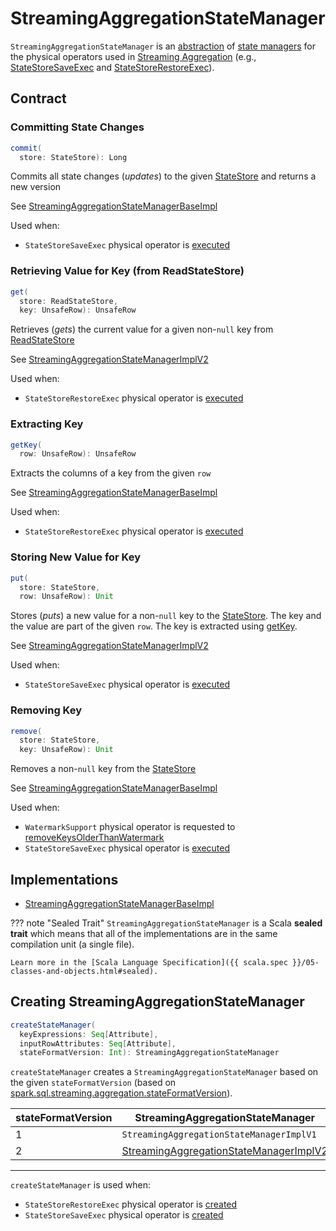 # StreamingAggregationStateManager

`StreamingAggregationStateManager` is an [abstraction](#contract) of [state managers](#implementations) for the physical operators used in [Streaming Aggregation](index.md) (e.g., [StateStoreSaveExec](../physical-operators/StateStoreSaveExec.md) and [StateStoreRestoreExec](../physical-operators/StateStoreRestoreExec.md)).

## Contract

### <span id="commit"> Committing State Changes

```scala
commit(
  store: StateStore): Long
```

Commits all state changes (_updates_) to the given [StateStore](../stateful-stream-processing/StateStore.md) and returns a new version

See [StreamingAggregationStateManagerBaseImpl](StreamingAggregationStateManagerBaseImpl.md#commit)

Used when:

* `StateStoreSaveExec` physical operator is [executed](../physical-operators/StateStoreSaveExec.md#doExecute)

### <span id="get"> Retrieving Value for Key (from ReadStateStore)

```scala
get(
  store: ReadStateStore,
  key: UnsafeRow): UnsafeRow
```

Retrieves (_gets_) the current value for a given non-`null` key from [ReadStateStore](../stateful-stream-processing/ReadStateStore.md)

See [StreamingAggregationStateManagerImplV2](StreamingAggregationStateManagerImplV2.md#get)

Used when:

* `StateStoreRestoreExec` physical operator is [executed](../physical-operators/StateStoreRestoreExec.md#doExecute)

### <span id="getKey"> Extracting Key

```scala
getKey(
  row: UnsafeRow): UnsafeRow
```

Extracts the columns of a key from the given `row`

See [StreamingAggregationStateManagerBaseImpl](StreamingAggregationStateManagerBaseImpl.md#getKey)

Used when:

* `StateStoreRestoreExec` physical operator is [executed](../physical-operators/StateStoreRestoreExec.md#doExecute)

### <span id="put"> Storing New Value for Key

```scala
put(
  store: StateStore,
  row: UnsafeRow): Unit
```

Stores (_puts_) a new value for a non-`null` key to the [StateStore](../stateful-stream-processing/StateStore.md).
The key and the value are part of the given `row`.
The key is extracted using [getKey](#getKey).

See [StreamingAggregationStateManagerImplV2](StreamingAggregationStateManagerImplV2.md#put)

Used when:

* `StateStoreSaveExec` physical operator is [executed](../physical-operators/StateStoreSaveExec.md#doExecute)

### <span id="remove"> Removing Key

```scala
remove(
  store: StateStore,
  key: UnsafeRow): Unit
```

Removes a non-`null` key from the [StateStore](../stateful-stream-processing/StateStore.md)

See [StreamingAggregationStateManagerBaseImpl](StreamingAggregationStateManagerBaseImpl.md#remove)

Used when:

* `WatermarkSupport` physical operator is requested to [removeKeysOlderThanWatermark](../physical-operators/WatermarkSupport.md#removeKeysOlderThanWatermark)
* `StateStoreSaveExec` physical operator is [executed](../physical-operators/StateStoreSaveExec.md#doExecute)

## Implementations

* [StreamingAggregationStateManagerBaseImpl](StreamingAggregationStateManagerBaseImpl.md)

??? note "Sealed Trait"
    `StreamingAggregationStateManager` is a Scala **sealed trait** which means that all of the implementations are in the same compilation unit (a single file).

    Learn more in the [Scala Language Specification]({{ scala.spec }}/05-classes-and-objects.html#sealed).

## <span id="createStateManager"> Creating StreamingAggregationStateManager

```scala
createStateManager(
  keyExpressions: Seq[Attribute],
  inputRowAttributes: Seq[Attribute],
  stateFormatVersion: Int): StreamingAggregationStateManager
```

`createStateManager` creates a `StreamingAggregationStateManager` based on the given `stateFormatVersion` (based on [spark.sql.streaming.aggregation.stateFormatVersion](../configuration-properties.md#spark.sql.streaming.aggregation.stateFormatVersion)).

stateFormatVersion | StreamingAggregationStateManager
-------------------|----------
 1 | `StreamingAggregationStateManagerImplV1`
 2 | [StreamingAggregationStateManagerImplV2](StreamingAggregationStateManagerImplV2.md)

---

`createStateManager` is used when:

* `StateStoreRestoreExec` physical operator is [created](../physical-operators/StateStoreRestoreExec.md#stateManager)
* `StateStoreSaveExec` physical operator is [created](../physical-operators/StateStoreSaveExec.md#stateManager)
